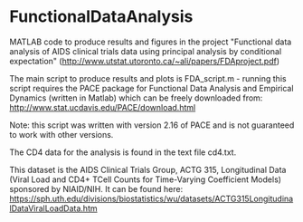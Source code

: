# FunctionalDataAnalysis
MATLAB code to produce results and figures in the project "Functional data analysis of AIDS clinical trials data using principal analysis by conditional expectation" (http://www.utstat.utoronto.ca/~ali/papers/FDAproject.pdf)

The main script to produce results and plots is FDA_script.m - running this script requires the PACE package for Functional Data Analysis and Empirical Dynamics (written in Matlab) which can be freely downloaded from: http://www.stat.ucdavis.edu/PACE/download.html

Note: this script was written with version 2.16 of PACE and is not guaranteed to work with other versions.

The CD4 data for the analysis is found in the text file cd4.txt. 

This dataset is the AIDS Clinical Trials Group, ACTG 315, Longitudinal Data (Viral Load and CD4+ TCell Counts for Time-Varying Coefficient Models) sponsored by NIAID/NIH. It can be found here: https://sph.uth.edu/divisions/biostatistics/wu/datasets/ACTG315LongitudinalDataViralLoadData.htm
